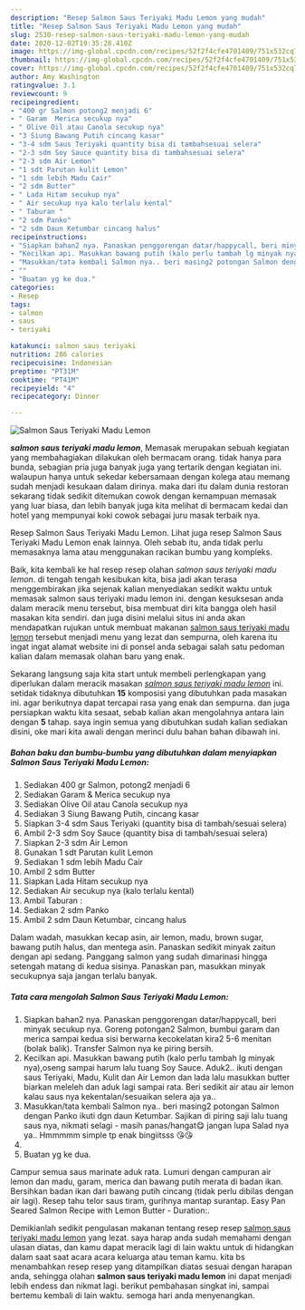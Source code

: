 ```yaml
---
description: "Resep Salmon Saus Teriyaki Madu Lemon yang mudah"
title: "Resep Salmon Saus Teriyaki Madu Lemon yang mudah"
slug: 2530-resep-salmon-saus-teriyaki-madu-lemon-yang-mudah
date: 2020-12-02T19:35:28.410Z
image: https://img-global.cpcdn.com/recipes/52f2f4cfe4701409/751x532cq70/salmon-saus-teriyaki-madu-lemon-foto-resep-utama.jpg
thumbnail: https://img-global.cpcdn.com/recipes/52f2f4cfe4701409/751x532cq70/salmon-saus-teriyaki-madu-lemon-foto-resep-utama.jpg
cover: https://img-global.cpcdn.com/recipes/52f2f4cfe4701409/751x532cq70/salmon-saus-teriyaki-madu-lemon-foto-resep-utama.jpg
author: Amy Washington
ratingvalue: 3.1
reviewcount: 9
recipeingredient:
- "400 gr Salmon potong2 menjadi 6"
- " Garam  Merica secukup nya"
- " Olive Oil atau Canola secukup nya"
- "3 Siung Bawang Putih cincang kasar"
- "3-4 sdm Saus Teriyaki quantity bisa di tambahsesuai selera"
- "2-3 sdm Soy Sauce quantity bisa di tambahsesuai selera"
- "2-3 sdm Air Lemon"
- "1 sdt Parutan kulit Lemon"
- "1 sdm lebih Madu Cair"
- "2 sdm Butter"
- " Lada Hitam secukup nya"
- " Air secukup nya kalo terlalu kental"
- " Taburan "
- "2 sdm Panko"
- "2 sdm Daun Ketumbar cincang halus"
recipeinstructions:
- "Siapkan bahan2 nya. Panaskan penggorengan datar/happycall, beri minyak secukup nya. Goreng potongan2 Salmon, bumbui garam dan merica sampai kedua sisi berwarna kecokelatan kira2 5-6 menitan (bolak balik). Transfer Salmon nya ke piring bersih."
- "Kecilkan api. Masukkan bawang putih (kalo perlu tambah lg minyak nya),oseng sampai harum lalu tuang Soy Sauce. Aduk2.. ikuti dengan saus Teriyaki, Madu, Kulit dan Air Lemon dan lada lalu masukkan butter biarkan meleleh dan aduk lagi sampai rata. Beri sedikit air atau air lemon kalau saus nya kekentalan/sesuaikan selera aja ya.."
- "Masukkan/tata kembali Salmon nya.. beri masing2 potongan Salmon dengan Panko ikuti dgn daun Ketumbar. Sajikan di piring saji lalu tuang saus nya, nikmati selagi  masih panas/hangat😋 jangan lupa Salad nya ya.. Hmmmmm simple tp enak bingiitsss 😘😘"
- ""
- "Buatan yg ke dua."
categories:
- Resep
tags:
- salmon
- saus
- teriyaki

katakunci: salmon saus teriyaki 
nutrition: 286 calories
recipecuisine: Indonesian
preptime: "PT31M"
cooktime: "PT41M"
recipeyield: "4"
recipecategory: Dinner

---
```



![Salmon Saus Teriyaki Madu Lemon](https://img-global.cpcdn.com/recipes/52f2f4cfe4701409/751x532cq70/salmon-saus-teriyaki-madu-lemon-foto-resep-utama.jpg)

<b><i>salmon saus teriyaki madu lemon</i></b>, Memasak merupakan sebuah kegiatan yang membahagiakan dilakukan oleh bermacam orang. tidak hanya para bunda, sebagian pria juga banyak juga yang tertarik dengan kegiatan ini. walaupun hanya untuk sekedar kebersamaan dengan kolega atau memang sudah menjadi kesukaan dalam dirinya. maka dari itu dalam dunia restoran sekarang tidak sedikit ditemukan cowok dengan kemampuan memasak yang luar biasa, dan lebih banyak juga kita melihat di bermacam kedai dan hotel yang mempunyai koki cowok sebagai juru masak terbaik nya.

Resep Salmon Saus Teriyaki Madu Lemon. Lihat juga resep Salmon Saus Teriyaki Madu Lemon enak lainnya. Oleh sebab itu, anda tidak perlu memasaknya lama atau menggunakan racikan bumbu yang kompleks.

Baik, kita kembali ke hal resep resep olahan <i>salmon saus teriyaki madu lemon</i>. di tengah tengah kesibukan kita, bisa jadi akan terasa menggembirakan jika sejenak kalian menyediakan sedikit waktu untuk memasak salmon saus teriyaki madu lemon ini. dengan kesuksesan anda dalam meracik menu tersebut, bisa membuat diri kita bangga oleh hasil masakan kita sendiri. dan juga disini melalui situs ini anda akan mendapatkan rujukan untuk membuat makanan <u>salmon saus teriyaki madu lemon</u> tersebut menjadi menu yang lezat dan sempurna, oleh karena itu ingat ingat alamat website ini di ponsel anda sebagai salah satu pedoman kalian dalam memasak olahan baru yang enak.


Sekarang langsung saja kita start untuk membeli perlengkapan yang diperlukan dalam meracik masakan <u><i>salmon saus teriyaki madu lemon</i></u> ini. setidak tidaknya dibutuhkan <b>15</b> komposisi yang dibutuhkan pada masakan ini. agar berikutnya dapat tercapai rasa yang enak dan sempurna. dan juga persiapkan waktu kita sesaat, sebab kalian akan mengolahnya antara lain dengan <b>5</b> tahap. saya ingin semua yang dibutuhkan sudah kalian sediakan disini, oke mari kita awali dengan merinci dulu bahan bahan dibawah ini.

<!--inarticleads1-->

##### Bahan baku dan bumbu-bumbu yang dibutuhkan dalam menyiapkan Salmon Saus Teriyaki Madu Lemon:

1. Sediakan 400 gr Salmon, potong2 menjadi 6
1. Sediakan  Garam &amp; Merica secukup nya
1. Sediakan  Olive Oil atau Canola secukup nya
1. Sediakan 3 Siung Bawang Putih, cincang kasar
1. Siapkan 3-4 sdm Saus Teriyaki (quantity bisa di tambah/sesuai selera)
1. Ambil 2-3 sdm Soy Sauce (quantity bisa di tambah/sesuai selera)
1. Siapkan 2-3 sdm Air Lemon
1. Gunakan 1 sdt Parutan kulit Lemon
1. Sediakan 1 sdm lebih Madu Cair
1. Ambil 2 sdm Butter
1. Siapkan  Lada Hitam secukup nya
1. Sediakan  Air secukup nya (kalo terlalu kental)
1. Ambil  Taburan :
1. Sediakan 2 sdm Panko
1. Ambil 2 sdm Daun Ketumbar, cincang halus


Dalam wadah, masukkan kecap asin, air lemon, madu, brown sugar, bawang putih halus, dan mentega asin. Panaskan sedikit minyak zaitun dengan api sedang. Panggang salmon yang sudah dimarinasi hingga setengah matang di kedua sisinya. Panaskan pan, masukkan minyak secukupnya saja jangan terlalu banyak. 

<!--inarticleads2-->

##### Tata cara mengolah Salmon Saus Teriyaki Madu Lemon:

1. Siapkan bahan2 nya. Panaskan penggorengan datar/happycall, beri minyak secukup nya. Goreng potongan2 Salmon, bumbui garam dan merica sampai kedua sisi berwarna kecokelatan kira2 5-6 menitan (bolak balik). Transfer Salmon nya ke piring bersih.
1. Kecilkan api. Masukkan bawang putih (kalo perlu tambah lg minyak nya),oseng sampai harum lalu tuang Soy Sauce. Aduk2.. ikuti dengan saus Teriyaki, Madu, Kulit dan Air Lemon dan lada lalu masukkan butter biarkan meleleh dan aduk lagi sampai rata. Beri sedikit air atau air lemon kalau saus nya kekentalan/sesuaikan selera aja ya..
1. Masukkan/tata kembali Salmon nya.. beri masing2 potongan Salmon dengan Panko ikuti dgn daun Ketumbar. Sajikan di piring saji lalu tuang saus nya, nikmati selagi  - masih panas/hangat😋 jangan lupa Salad nya ya.. Hmmmmm simple tp enak bingiitsss 😘😘
1. 
1. Buatan yg ke dua.


Campur semua saus marinate aduk rata. Lumuri dengan campuran air lemon dan madu, garam, merica dan bawang putih merata di badan ikan. Bersihkan badan ikan dari bawang putih cincang (tidak perlu dibilas dengan air lagi). Resep tahu telor saus tiram, gurihnya mantap surantap. Easy Pan Seared Salmon Recipe with Lemon Butter - Duration:. 

Demikianlah sedikit pengulasan makanan tentang resep resep <u>salmon saus teriyaki madu lemon</u> yang lezat. saya harap anda sudah memahami dengan ulasan diatas, dan kamu dapat meracik lagi di lain waktu untuk di hidangkan dalam saat saat acara acara keluarga atau teman kamu. kita bs menambahkan resep resep yang ditampilkan diatas sesuai dengan harapan anda, sehingga olahan <b>salmon saus teriyaki madu lemon</b> ini dapat menjadi lebih endess dan nikmat lagi. berikut pembahasan singkat ini, sampai bertemu kembali di lain waktu. semoga hari anda menyenangkan.
